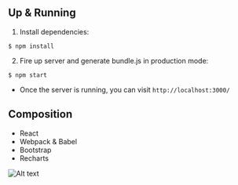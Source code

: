 ## Up & Running

 1. Install dependencies:
```
$ npm install
```

 2. Fire up server and generate bundle.js in production mode:
```
$ npm start
```

 - Once the server is running, you can visit `http://localhost:3000/`

## Composition
- React
- Webpack & Babel
- Bootstrap
- Recharts

![Alt text](https://i.imgur.com/eGcO1K8.png)
